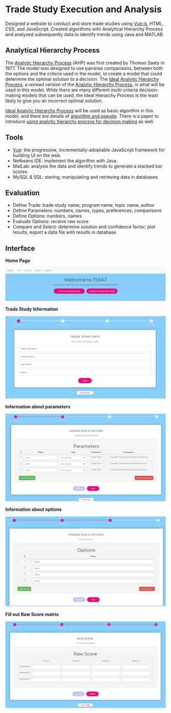 # Trade Study Execution and Analysis

Designed a website to conduct and store trade studies using [Vue.js](https://vuejs.org/), HTML, CSS, and JavaScript. Created algorithms with Analytical Hierarchy Process and analyzed subsequently data to identify trends using Java and MATLAB. 

## Analytical Hierarchy Process

The [Analytic Hierarchy Process](https://en.wikipedia.org/wiki/Analytic_hierarchy_process) (AHP) was first created by Thomas Saaty in 1977. The model was designed to use pairwise comparisons, between both the options and the criteria used in the model, to create a model that could determine the optimal solution to a decision. The [Ideal Analytic Hierarchy Process](./docs/TSEAT%20intro.pdf), a revised version of the [Analytic Hierarchy Process](./docs/AHP%20algorithm.pdf), is what will be used in this model. While there are many different multi-criteria decision-making models that can be used, the Ideal Hierarchy Process is the least likely to give you an incorrect optimal solution.

[Ideal Analytic Hierarchy Process](./docs/AHP%20tutorial.pdf) will be used as basic algorithm in this model, and there are details of [algorithm and pseudo](./docs/TSEAT%20Algorithm.pdf). There is a paper to introduce [using analytic hierarchy process for decision making](./docs/AHP%20paper.pdf) as well.

## Tools

- [Vue](https://github.com/vuejs/vue): the progressive, incrementally-adoptable JavaScript framework for building UI on the web.
- Netbeans IDE: implement the algorithm with Java.
- MatLab: analysis the data and identify trends to generate a stacked bar scores.
- MySQL & SQL: storing, manipulating and retrieving data in databases.

## Evaluation

- Define Trade: trade study name, program name, topic name, author
- Define Parameters: numbers, names, types, preferences, comparisons
- Define Options: numbers, names
- Evaluate Options: receive raw score
- Compare and Select: determine solution and confidence factor, plot results, export a data file with results in database

## Interface

**Home Page**

![Screenshot](./images/HomePage.PNG)

**Trade Study Information**

![Screenshot](./images/TradeStudeInfo.PNG)

**Information about parameters**

![Screenshot](./images/ParametersInfo.PNG)

**Information about options**

![Screenshot](./images/OptionsInfo.PNG)

**Fill out Raw Score matrix**

![Screenshot](./images/RawScoreMatrix.PNG)
